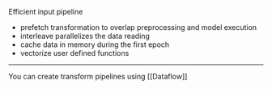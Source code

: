 
Efficient input pipeline

- prefetch transformation to overlap preprocessing and model execution 
- interleave parallelizes the data reading
- cache data in memory during the first epoch
- vectorize user defined functions

---

You can create transform pipelines using [[Dataflow]]

